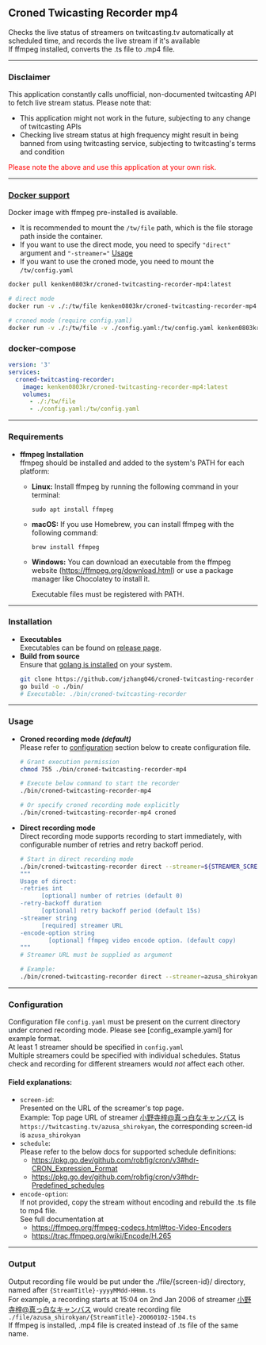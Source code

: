 ## **Croned Twicasting Recorder mp4**

Checks the live status of streamers on twitcasting.tv automatically at scheduled time, and records the live stream if
it's available  
If ffmpeg installed, converts the .ts file to .mp4 file.

---

### **Disclaimer**

This application constantly calls unofficial, non-documented twitcasting API to fetch live stream status. Please note
that:

* This application might not work in the future, subjecting to any change of twitcasting APIs
* Checking live stream status at high frequency might result in being banned from using twitcasting service, subjecting
  to twitcasting's terms and condition

<span style="color:red">Please note the above and use this application at your own risk. </span>

---

### [Docker support](https://hub.docker.com/r/kenken0803kr/croned-twitcasting-recorder-mp4/tags)
Docker image with ffmpeg pre-installed is available.
* It is recommended to mount the `/tw/file` path, which is the file storage path inside the container.
* If you want to use the direct mode, you need to specify `"direct"` argument and `"-streamer="`  [Usage](#usage)
* If you want to use the croned mode, you need to mount the `/tw/config.yaml`

```Bash
docker pull kenken0803kr/croned-twitcasting-recorder-mp4:latest

# direct mode
docker run -v ./:/tw/file kenken0803kr/croned-twitcasting-recorder-mp4 direct -streamer=azusa_shirokyan

# croned mode (require config.yaml)
docker run -v ./:/tw/file -v ./config.yaml:/tw/config.yaml kenken0803kr/croned-twitcasting-recorder-mp4
```


### docker-compose
```yaml
version: '3'
services:
  croned-twitcasting-recorder:
    image: kenken0803kr/croned-twitcasting-recorder-mp4:latest
    volumes:
      - ./:/tw/file
      - ./config.yaml:/tw/config.yaml

```

---

### **Requirements**

* **ffmpeg Installation**   
  ffmpeg should be installed and added to the system's PATH for each platform:
    - **Linux:** Install ffmpeg by running the following command in your terminal:
      ```
      sudo apt install ffmpeg
      ```

    - **macOS:** If you use Homebrew, you can install ffmpeg with the following command:
      ```
      brew install ffmpeg
      ```

    - **Windows:** You can download an executable from the ffmpeg website (https://ffmpeg.org/download.html) or use a
      package manager like Chocolatey to install it.

      Executable files must be registered with PATH.

---

### **Installation**

* **Executables**   
  Executables can be found on [release page](https://github.com/KENKEN0803/croned-twitcasting-recorder-mp4/releases).
* **Build from source**   
  Ensure that [golang is installed](https://golang.org/doc/install) on your system.
  ```Bash
  git clone https://github.com/jzhang046/croned-twitcasting-recorder && cd croned-twitcasting-recorder
  go build -o ./bin/
  # Executable: ./bin/croned-twitcasting-recorder
  ```

--- 

### **Usage**

* **Croned recording mode _(default)_**  
  Please refer to [configuration](#configuration) section below to create configuration file.
  ```Bash
  # Grant execution permission
  chmod 755 ./bin/croned-twitcasting-recorder-mp4
  
  # Execute below command to start the recorder
  ./bin/croned-twitcasting-recorder-mp4

  # Or specify croned recording mode explicitly 
  ./bin/croned-twitcasting-recorder-mp4 croned
  ```

* **Direct recording mode**  
  Direct recording mode supports recording to start immediately, with configurable number of retries and retry backoff
  period.
  ```Bash
  # Start in direct recording mode  
  ./bin/croned-twitcasting-recorder direct --streamer=${STREAMER_SCREEN_ID}
  """
  Usage of direct:
  -retries int
    	[optional] number of retries (default 0)
  -retry-backoff duration
    	[optional] retry backoff period (default 15s)
  -streamer string
    	[required] streamer URL
  -encode-option string
          [optional] ffmpeg video encode option. (default copy)
  """
  # Streamer URL must be supplied as argument 

  # Example: 
  ./bin/croned-twitcasting-recorder direct --streamer=azusa_shirokyan --retries=10 --retry-backoff=1m --encode-option="libx265 -preset ultrafast"
  ```

---

### **Configuration**

Configuration file `config.yaml` must be present on the current directory under croned recording mode. Please
see [config_example.yaml] for example format.  
At least 1 streamer should be specified in `config.yaml`  
Multiple streamers could be specified with individual schedules. Status check and recording for different streamers
would _not_ affect each other.

#### Field explanations:

+ `screen-id`:  
  Presented on the URL of the screamer's top page.  
  Example: Top page URL of streamer [小野寺梓@真っ白なキャンバス](https://twitcasting.tv/azusa_shirokyan)
  is `https://twitcasting.tv/azusa_shirokyan`, the corresponding screen-id is `azusa_shirokyan`
+ `schedule`:   
  Please refer to the below docs for supported schedule definitions:
    - https://pkg.go.dev/github.com/robfig/cron/v3#hdr-CRON_Expression_Format
    - https://pkg.go.dev/github.com/robfig/cron/v3#hdr-Predefined_schedules
+ `encode-option`:  
  If not provided, copy the stream without encoding and rebuild the .ts file to mp4 file.  
  See full documentation at
    - https://ffmpeg.org/ffmpeg-codecs.html#toc-Video-Encoders
    - https://trac.ffmpeg.org/wiki/Encode/H.265

---

### **Output**

Output recording file would be put under the ./file/{screen-id}/ directory, named
after `{StreamTitle}-yyyyMMdd-HHmm.ts`  
For example, a recording starts at 15:04 on 2nd Jan 2006 of
streamer [小野寺梓@真っ白なキャンバス](https://twitcasting.tv/azusa_shirokyan) would create recording
file `./file/azusa_shirokyan/{StreamTitle}-20060102-1504.ts`  
If ffmpeg is installed, .mp4 file is created instead of .ts file of the same name.
